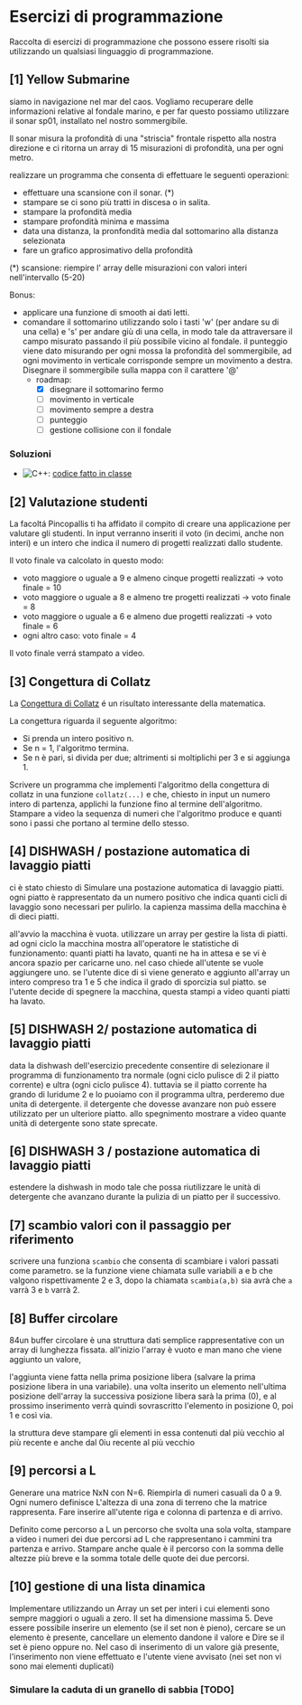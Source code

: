 # Esercizi di programmazione

Raccolta di esercizi di programmazione che possono essere risolti sia utilizzando un qualsiasi linguaggio di programmazione.


## [1] Yellow Submarine

siamo in navigazione nel mar del caos. Vogliamo recuperare delle informazioni relative al fondale marino, e per far questo possiamo utilizzare il sonar sp01, installato nel nostro sommergibile. 

Il sonar misura la profondità di una "striscia" frontale rispetto alla nostra direzione e ci ritorna un array di 15 misurazioni di profondità, una per ogni metro.

realizzare un programma che consenta di effettuare le seguenti operazioni:

- effettuare una scansione con il sonar. (*)
- stampare se ci sono più tratti in discesa o in salita.
- stampare la profondità media
- stampare profondità minima e massima
- data una distanza, la pronfondità media dal sottomarino alla distanza selezionata
- fare un grafico approsimativo della profondità

(*) scansione:
  riempire l' array delle misurazioni con valori interi nell'intervallo (5-20)

Bonus:

- applicare una funzione di smooth ai dati letti.
- comandare il sottomarino utilizzando solo i tasti 'w' (per andare su di una cella) e 's' per andare giù di una cella, in modo tale da attraversare il campo misurato passando il più possibile vicino al fondale. il punteggio viene dato misurando per ogni mossa la profondità del sommergibile, ad ogni movimento in verticale corrisponde sempre un movimento a destra. Disegnare il sommergibile sulla mappa con il carattere '@'
  - roadmap:
    - [x] disegnare il sottomarino fermo
    - [ ] movimento in verticale
    - [ ] movimento sempre a destra
    - [ ] punteggio
    - [ ] gestione collisione con il fondale

### Soluzioni

- ![C++](https://img.shields.io/badge/C++-00599C?style=flat-square&logo=C%2B%2B&logoColor=white): [codice fatto in classe](https://replit.com/@professorandrea/3di-sottomarino-1?v=1)

## [2] Valutazione studenti

La facoltá Pincopallis ti ha affidato il compito di creare una applicazione per valutare gli studenti. In input verranno inseriti il voto (in decimi, anche non interi) e un intero che indica il numero di progetti realizzati dallo studente.

Il voto finale va calcolato in questo modo:

- voto maggiore o uguale a 9 e almeno cinque progetti realizzati -> voto finale = 10
- voto maggiore o uguale a 8 e almeno tre progetti realizzati -> voto finale = 8
- voto maggiore o uguale a 6 e almeno due progetti realizzati -> voto finale = 6
- ogni altro caso: voto finale = 4
 
Il voto finale verrá stampato a video.

## [3] Congettura di Collatz

La [Congettura di Collatz](https://it.wikipedia.org/wiki/Congettura_di_Collatz) é un risultato interessante della matematica.

La congettura riguarda il seguente algoritmo:

- Si prenda un intero positivo n.
- Se n = 1, l'algoritmo termina.
- Se n è pari, si divida per due; altrimenti si moltiplichi per 3 e si aggiunga 1.

Scrivere un programma che implementi l'algoritmo della congettura di collatz in una funzione `collatz(...)` e che, chiesto in input un numero intero di partenza, applichi la funzione fino al termine dell'algoritmo. Stampare a video la sequenza di numeri che l'algoritmo produce e quanti sono i passi che portano al termine dello stesso.

## [4] DISHWASH / postazione automatica di lavaggio piatti

ci è  stato chiesto di Simulare una postazione  automatica di lavaggio piatti. ogni piatto è  rappresentato da un  numero positivo che indica quanti cicli di lavaggio sono necessari per pulirlo. la capienza massima della macchina è  di dieci piatti. 

all'avvio la macchina è  vuota. utilizzare un array per gestire la lista di piatti. ad ogni ciclo la macchina mostra all'operatore le statistiche di funzionamento: quanti piatti ha lavato, quanti ne ha in attesa e se vi è ancora spazio per caricarne uno. nel caso chiede all'utente se vuole aggiungere uno. se l'utente dice di sì viene generato e aggiunto all'array un intero compreso tra 1 e 5 che indica il grado di sporcizia sul piatto. se l'utente decide di spegnere la macchina, questa stampi a video quanti piatti ha lavato.

## [5] DISHWASH 2/ postazione automatica di lavaggio piatti

data la dishwash dell'esercizio precedente consentire di selezionare il programma di funzionamento tra normale (ogni ciclo pulisce di 2 il piatto corrente) e ultra (ogni ciclo pulisce 4). tuttavia se il piatto corrente ha grando di luridume 2 e lo puoiamo con il programma ultra, perderemo due unita di detergente. il detergente che dovesse avanzare non può  essere utilizzato per un ulteriore piatto. allo spegnimento mostrare a video quante unità di detergente sono state sprecate.

## [6] DISHWASH 3 / postazione automatica di lavaggio piatti

estendere la dishwash in modo tale che possa riutilizzare le unità di detergente che avanzano durante la pulizia di un piatto per il successivo.

## [7] scambio valori con il passaggio per riferimento

scrivere una funziona `scambio` che consenta di scambiare i valori passati come parametro. se la funzione viene chiamata sulle variabili a e b che valgono rispettivamente 2 e 3, dopo la chiamata `scambia(a,b)` sia avrà che `a` varrà  3 e `b` varrà 2.

## [8] Buffer circolare

84un buffer circolare è  una struttura dati semplice rappresentative con un array di lunghezza fissata. all'inizio l'array è  vuoto e man mano che viene aggiunto un valore, 

l'aggiunta viene fatta nella prima posizione libera (salvare la prima posizione libera in una variabile). una volta inserito un elemento nell'ultima posizione dell'array  la successiva posizione libera sarà la prima (0), e al prossimo inserimento verrà quindi sovrascritto l'elemento  in posizione 0, poi 1 e così via.

la struttura  deve stampare gli elementi in essa contenuti dal più vecchio al più recente e anche dal 0iu recente al più vecchio

## [9] percorsi a L

Generare una matrice NxN con N=6. Riempirla di numeri casuali da 0 a 9. Ogni numero definisce
L'altezza di una zona di terreno che la matrice rappresenta. Fare inserire all'utente riga e colonna di partenza e di arrivo.

Definito come percorso a L un percorso che svolta una sola volta, stampare a video i numeri dei due percorsi ad L che rappresentano i cammini tra partenza e arrivo.
Stampare anche quale è il percorso con la somma delle altezze più breve e la somma totale delle quote dei due percorsi.

## [10] gestione di una lista dinamica

Implementare utilizzando un Array un set per interi i cui elementi sono sempre maggiori o uguali a  zero.
Il set  ha dimensione massima 5. Deve essere possibile inserire un elemento (se il set non è pieno), cercare se un elemento è presente, cancellare un elemento dandone il valore e 
Dire se il set è pieno oppure no. Nel caso di inserimento di un valore già presente, l'inserimento non viene effettuato e l'utente viene avvisato (nei set non vi sono mai elementi duplicati) 

### Simulare la caduta di un granello di sabbia [TODO]




